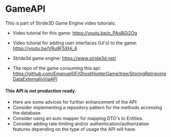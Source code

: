 # GameAPI

This is part of Stride3D Game Engine video tutorials:

- Video tutorial for this game: https://youtu.be/n_PAoBGi2Og
- Video tutorial for adding user interfaces (UI's) to the game: https://youtu.be/VRu9F5XHi_4
- Stride3d game engine: https://www.stride3d.net/

- The repo of the game consuming this api: https://github.com/EmanuelGF/GhostHunterGame/tree/StoringRetrievingDataExternallyViaAPI

#### This API is not production ready.
- Here are some advices for further enhancement of the API:
- Consider implementing a repository pattern for the methods accessing the database. 
- Consider using an auto mapper for mapping DTO's to Entities.
- Consider adding rate limiting and/or authentication/authorization features depending on the type of usage the API will have. 
